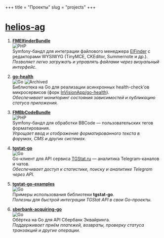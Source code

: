 +++
title = "Проекты"
slug = "projects"
+++

# [helios-ag](https://github.com/helios-ag)

1. **[FMElfinderBundle](https://github.com/helios-ag/FMElfinderBundle)**  
   ![PHP](https://img.shields.io/badge/language-PHP-blue)  
   Symfony-бандл для интеграции файлового менеджера [ElFinder](https://github.com/Studio-42/elFinder) с редакторами WYSIWYG (TinyMCE, CKEditor, Summernote и др.).  
   _Позволяет легко загружать и управлять файлами через визуальный интерфейс._

2. **[go-health](https://github.com/helios-ag/go-health)**  
   ![Go](https://img.shields.io/badge/language-Go-blue) ![Archived](https://img.shields.io/badge/status-archived-lightgrey)  
   Библиотека на Go для реализации асинхронных health-check’ов микросервисов (форк [InVisionApp/go-health](https://github.com/InVisionApp/go-health)).  
   _Обеспечивает мониторинг состояния зависимостей и публикацию статуса приложения._

3. **[FMBbCodeBundle](https://github.com/helios-ag/FMBbCodeBundle)**  
   ![PHP](https://img.shields.io/badge/language-PHP-blue)  
   Symfony-бандл для обработки BBCode — пользовательских тегов форматирования.  
   _Упрощает ввод и отображение форматированного текста в форумах, CMS и других системах._

4. **[tgstat-go](https://github.com/helios-ag/tgstat-go)**  
   ![Go](https://img.shields.io/badge/language-Go-blue)  
   Go-клиент для API сервиса [TGStat.ru](https://tgstat.ru) — аналитика Telegram-каналов и чатов.  
   _Обеспечивает доступ к статистике, поиску и аналитике Telegram через API._

5. **[tgstat-go-examples](https://github.com/helios-ag/tgstat-go-examples)**  
   ![Go](https://img.shields.io/badge/language-Go-blue)  
   Примеры использования библиотеки **tgstat-go**.  
   _Полезны для быстрой интеграции TGStat API в свои Go-проекты._

6. **[sberbank-acquiring-go](https://github.com/helios-ag/sberbank-acquiring-go)**  
   ![Go](https://img.shields.io/badge/language-Go-blue)  
   Обёртка на Go для API Сбербанк Эквайринга.  
   _Поддерживает приём платежей, возвраты, проверку статуса транзакций и другие операции._
